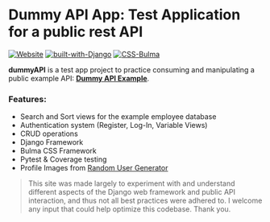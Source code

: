 # Dummy API App: Test Application for a public rest API

[![Website](https://img.shields.io/badge/website-live-brightgreen.svg?style=flat-square)](https://dummyapi18.herokuapp.com/) [![built-with-Django](https://img.shields.io/badge/Built%20With-Django%202.1.2-green.svg?style=flat-square)](https://www.djangoproject.com/) [![CSS-Bulma](https://img.shields.io/badge/CSS-Bulma-blue.svg?style=flat-square)](https://bulma.io/)

**dummyAPI** is a test app project to practice consuming and manipulating a public example API: **[Dummy API Example](http://dummy.restapiexample.com/)**.

### Features:

- Search and Sort views for the example employee database
- Authentication system (Register, Log-In, Variable Views)
- CRUD operations
- Django Framework
- Bulma CSS Framework
- Pytest & Coverage testing
- Profile Images from [Random User Generator](https://randomuser.me/)

> This site was made largely to experiment with and understand different aspects of the Django web framework and public API interaction, and thus not all best practices were adhered to. I welcome any input that could help optimize this codebase. Thank you.
